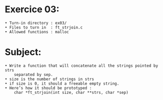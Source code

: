 # Exercice 03:
	• Turn-in directory : ex03/
	• Files to turn in  : ft_strjoin.c
	• Allowed functions : malloc
# Subject:
	• Write a function that will concatenate all the strings pointed by strs
		separated by sep.
	• size is the number of strings in strs
	• if size is 0, it should a freeable empty string.
	• Here’s how it should be prototyped :
		char *ft_strjoin(int size, char **strs, char *sep)
